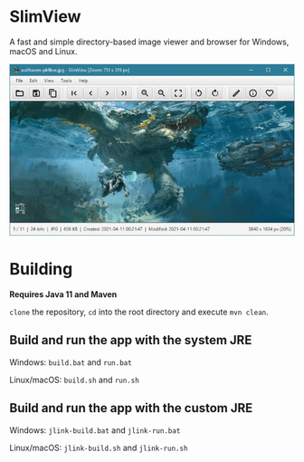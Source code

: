 # SlimView

A fast and simple directory-based image viewer and browser for Windows, macOS and Linux.

![Screenshot](https://github.com/antikmozib/SlimView/blob/master/screenshot.jpg?raw=true)

<h1>Building</h1>

**Requires Java 11 and Maven**

`clone` the repository, `cd` into the root directory and execute `mvn clean`.

<h2>Build and run the app with the system JRE</h2>

Windows: `build.bat` and `run.bat`

Linux/macOS: `build.sh` and `run.sh`

<h2>Build and run the app with the custom JRE</h2>

Windows: `jlink-build.bat` and `jlink-run.bat`

Linux/macOS: `jlink-build.sh` and `jlink-run.sh`
